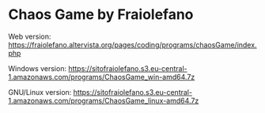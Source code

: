 # Chaos Game by Fraiolefano

Web version: https://fraiolefano.altervista.org/pages/coding/programs/chaosGame/index.php

Windows version: https://sitofraiolefano.s3.eu-central-1.amazonaws.com/programs/ChaosGame_win-amd64.7z

GNU/Linux version: https://sitofraiolefano.s3.eu-central-1.amazonaws.com/programs/ChaosGame_linux-amd64.7z
